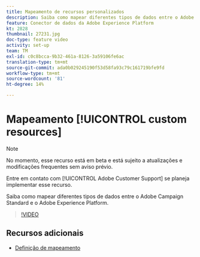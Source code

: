 ```yaml
---
title: Mapeamento de recursos personalizados
description: Saiba como mapear diferentes tipos de dados entre o Adobe Campaign Standard (ACS) e o Adobe Experience Platform (AEP)
feature: Conector de dados da Adobe Experience Platform
kt: 2828
thumbnail: 27231.jpg
doc-type: feature video
activity: set-up
team: TM
exl-id: c0c8bcca-9b32-461a-8126-3a59106fe6ac
translation-type: tm+mt
source-git-commit: ada0b029245190f53d58fa93c79c161719bfe9fd
workflow-type: tm+mt
source-wordcount: '81'
ht-degree: 14%

---
```


# Mapeamento [!UICONTROL custom resources]

>[!NOTE]
>
>No momento, esse recurso está em beta e está sujeito a atualizações e modificações frequentes sem aviso prévio.
>
>Entre em contato com [!UICONTROL Adobe Customer Support] se planeja implementar esse recurso.

Saiba como mapear diferentes tipos de dados entre o Adobe Campaign Standard e o Adobe Experience Platform.

>[!VIDEO](https://video.tv.adobe.com/v/27231?quality=12)

## Recursos adicionais

* [Definição de mapeamento](https://docs.adobe.com/content/help/en/campaign-standard/using/administrating/mapping-campaign-and-aep-data/aep-mapping-definition.html)
